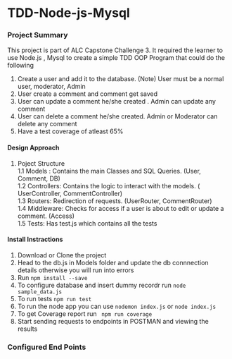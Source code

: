 # TDD-Node-js-Mysql
### Project Summary
This project is part of ALC Capstone Challenge 3.
It required the learner to use Node.js , Mysql to create a simple TDD OOP Program that could do the following
1. Create a user and add it to the database. (Note) User must be a normal user, moderator, Admin
2. User create a comment and comment get saved
3. User can update a comment he/she created . Admin can update any comment
4. User can delete a comment he/she created. Admin or Moderator can delete any comment
5. Have a test coverage of atleast 65% 

#### Design Approach
1. Poject Structure<br>
  1.1  Models : Contains the main Classes and SQL Queries. (User, Comment, DB)<br>
  1.2  Controllers: Contains the logic to interact with the models. ( UserController, CommentController)<br>
  1.3  Routers: Redirection of requests. (UserRouter, CommentRouter)<br>
  1.4  Middleware: Checks for access if a user is about to edit or update a comment. (Access)<br>
  1.5  Tests: Has test.js which contains all the tests<br>
 
#### Install Instractions 
1. Download or Clone the project
2. Head to the db.js in Models folder and update the db connnection details otherwise you will run into errors
3. Run `npm install --save`
4. To configure database and insert dummy recordr run `node sample_data.js`
5. To run tests `npm run test`
6. To run the node app you can use `nodemon index.js` or `node index.js`
7. To get Coverage report run ` npm run coverage`
7. Start sending requests to endpoints in POSTMAN and viewing the results


### Configured End Points

